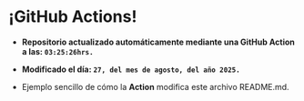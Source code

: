 # ¡GitHub Actions!
* **Repositorio actualizado automáticamente mediante una GitHub Action a las: `03:25:26hrs.`**
* **Modificado el día: `27, del mes de agosto, del año 2025.`**

* Ejemplo sencillo de cómo la **Action** modifica este archivo README.md.
